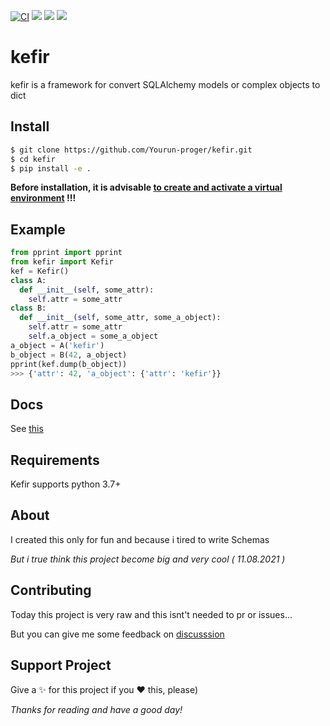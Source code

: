 [![CI](https://github.com/Yourun-proger/kefir/actions/workflows/python-package.yml/badge.svg)](https://github.com/Yourun-proger/kefir/actions/workflows/python-package.yml)
![](https://img.shields.io/github/v/release/yourun-proger/kefir)
![](https://img.shields.io/github/languages/code-size/yourun-proger/kefir)
![](https://img.shields.io/github/license/yourun-proger/kefir)

# kefir
kefir is a framework for convert SQLAlchemy models or complex objects to dict
## Install
```bash
$ git clone https://github.com/Yourun-proger/kefir.git
$ cd kefir
$ pip install -e .
```
**Before installation, it is advisable [to create and activate a virtual environment](https://github.com/Yourun-proger/kefir/wiki/Docs#create-and-activate-virtual-env) !!!**
## Example
```py
from pprint import pprint
from kefir import Kefir
kef = Kefir()
class A:
  def __init__(self, some_attr):
    self.attr = some_attr
class B:
  def __init__(self, some_attr, some_a_object):
    self.attr = some_attr
    self.a_object = some_a_object
a_object = A('kefir')
b_object = B(42, a_object)
pprint(kef.dump(b_object))
>>> {'attr': 42, 'a_object': {'attr': 'kefir'}}
```
## Docs
See [this](https://github.com/Yourun-proger/kefir/wiki/Docs)

## Requirements
Kefir supports python 3.7+
## About
I created this only for fun and because i tired to write Schemas

*But i true think this project become big and very cool ( 11.08.2021 )*
## Contributing
Today this project is very raw and this isnt't needed to pr or issues...

But you can give me some feedback on [discusssion](https://github.com/Yourun-proger/kefir/discussions/2)
## Support Project
Give a ✨ for this project if you ❤ this, please)

*Thanks for reading and have a good day!*
